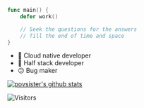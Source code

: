 ```go
func main() {
    defer work()

    // Seek the questions for the answers
    // Till the end of time and space
}
```

- 🔭 Cloud native developer
- 🌱 Half stack developer
- 😕 Bug maker

[![povsister's github stats](https://github-readme-stats.vercel.app/api?username=povsister&count_private=true&include_all_commits=true&show_icons=true&theme=dracula)](https://github.com/anuraghazra/github-readme-stats)

![Visitors](https://visitor-badge.laobi.icu/badge?page_id=povsister.github)

